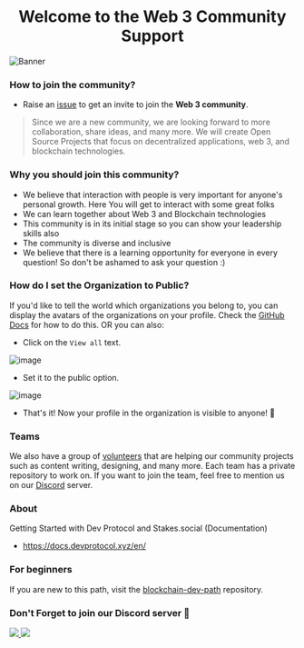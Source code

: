 <h1 align="center"> Welcome to the Web 3 Community Support</h1>
<img alt= "Banner" src= "/Images/blockchain.gif">

### How to join the community?

- Raise an [issue](https://github.com/web3community/support/issues/new?assignees=&labels=github-invitation&template=invitation.yml&title=Please+invite+me+to+the+community) to get an invite to join the **Web 3 community**.

> Since we are a new community, we are looking forward to more collaboration, share ideas, and many more. We will create Open Source Projects that focus on decentralized applications, web 3, and blockchain technologies.

### Why you should join this community?

- We believe that interaction with people is very important for anyone's personal growth. Here You will get to interact with some great folks 
- We can learn together about Web 3 and Blockchain technologies
- This community is in its initial stage so you can show your leadership skills also
- The community is diverse and inclusive
- We believe that there is a learning opportunity for everyone in every question! So don't be ashamed to ask your question :)

### How do I set the Organization to Public?

If you'd like to tell the world which organizations you belong to, you can display the avatars of the organizations on your profile. Check the <a href="https://docs.github.com/en/github/setting-up-and-managing-your-github-user-account/managing-your-membership-in-organizations/publicizing-or-hiding-organization-membership">GitHub Docs</a> for how to do this. OR you can also:

- Click on the `View all` text.

![image](https://user-images.githubusercontent.com/51391473/133660173-8b63685c-8e7f-48dc-8a7e-e97335941137.png)

- Set it to the public option.

![image](https://user-images.githubusercontent.com/51391473/133660356-65cd3131-ed6e-4d1e-9bcd-cf6412b76662.png)

- That's it! Now your profile in the organization is visible to anyone! 🎉
  
### Teams

We also have a group of [volunteers](https://github.com/orgs/web3community/teams) that are helping our community projects such as content writing, designing, and many more. Each team has a private repository to work on. If you want to join the team, feel free to mention us on our [Discord]() server. 

### About

Getting Started with Dev Protocol and Stakes.social (Documentation)
- <https://docs.devprotocol.xyz/en/>

### For beginners

If you are new to this path, visit the [blockchain-dev-path](https://github.com/web3community/blockchain-dev-path) repository.

### Don't Forget to join our Discord server 💜

<a href="https://discord.gg/3EN2UVE9mH">
   <img src="https://img.shields.io/discord/835424705410236427?logo=discord&style=for-the-badge" target="blank" />
</a>

<img src= "./Images/footer_welcome.gif">
